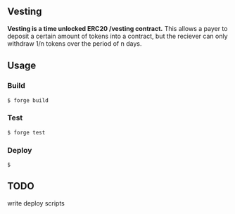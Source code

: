 ## Vesting

**Vesting is a time unlocked ERC20 /vesting contract.**
This allows a payer to deposit a certain amount of tokens into a contract, but the reciever
can only withdraw 1/n tokens over the period of n days.

## Usage

### Build

```shell
$ forge build
```

### Test

```shell
$ forge test
```

### Deploy

```shell
$
```


## TODO
write deploy scripts